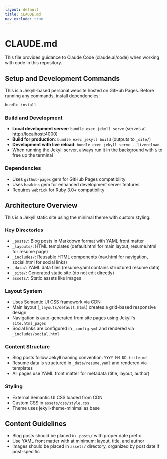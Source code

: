 ```yaml
---
layout: default
title: CLAUDE.md
nav_exclude: true
---
```


# CLAUDE.md

This file provides guidance to Claude Code (claude.ai/code) when working with code in this repository.

## Setup and Development Commands

This is a Jekyll-based personal website hosted on GitHub Pages. Before running any commands, install dependencies:

```bash
bundle install
```

### Build and Development
- **Local development server**: `bundle exec jekyll serve` (serves at http://localhost:4000)
- **Build for production**: `bundle exec jekyll build` (outputs to `_site/`)
- **Development with live reload**: `bundle exec jekyll serve --livereload`
- When running the Jekyll server, always run it in the background with `&` to free up the terminal

### Dependencies
- Uses `github-pages` gem for GitHub Pages compatibility
- Uses `hawkins` gem for enhanced development server features
- Requires `webrick` for Ruby 3.0+ compatibility

## Architecture Overview

This is a Jekyll static site using the minimal theme with custom styling:

### Key Directories
- `_posts/`: Blog posts in Markdown format with YAML front matter
- `_layouts/`: HTML templates (default.html for main layout, resume.html for resume page)
- `_includes/`: Reusable HTML components (nav.html for navigation, social.html for social links)
- `_data/`: YAML data files (resume.yaml contains structured resume data)
- `_site/`: Generated static site (do not edit directly)
- `assets/`: Static assets like images

### Layout System
- Uses Semantic UI CSS framework via CDN
- Main layout (`_layouts/default.html`) creates a grid-based responsive design
- Navigation is auto-generated from site pages using Jekyll's `site.html_pages`
- Social links are configured in `_config.yml` and rendered via `_includes/social.html`

### Content Structure
- Blog posts follow Jekyll naming convention: `YYYY-MM-DD-title.md`
- Resume data is structured in `_data/resume.yaml` and rendered via templates
- All pages use YAML front matter for metadata (title, layout, author)

### Styling
- External Semantic UI CSS loaded from CDN
- Custom CSS in `assets/css/style.css`
- Theme uses jekyll-theme-minimal as base

## Content Guidelines

- Blog posts should be placed in `_posts/` with proper date prefix
- Use YAML front matter with at minimum: layout, title, and author
- Images should be placed in `assets/` directory, organized by post date if post-specific